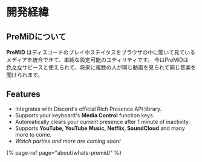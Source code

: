 # 開発経緯

## PreMiDについて

**PreMiD** はディスコードのプレイ中ステイタスをブラウザの中に聞いて見ているメディアを統合できて、単純な設定可能のユティリティです。 今はPreMiDは[色々な](support/services.md)サビースと使えられて、将来に複数の人が同じ動画を見られて同じ音楽を聞けられます。


## Features

* Integrates with Discord's official Rich Presence API library.
* Supports your keyboard's **Media Control** function keys.
* Automatically clears your current presence after 1 minute of inactivity.
* Supports **YouTube, YouTube Music, Netflix, SoundCloud** and many more to come.
* _Watch parties and more are coming soon!_

{% page-ref page="about/whats-premid/" %}

